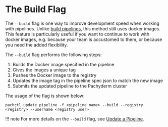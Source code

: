 # The Build Flag

The `--build` flag is one way to improve development speed when working with pipelines. Unlike [build pipelines](build-pipelines.md), this method still uses docker images. This feature is particularly useful if you want to continue to work with docker images, e.g. because your team is accustomed to them, or because you need the added flexibility.

The `--build` flag performs the following steps:

1. Builds the Docker image specified in the pipeline
1. Gives the images a unique tag
1. Pushes the Docker image to the registry
1. Updates the image tag in the pipeline spec json to match the new image
1. Submits the updated pipeline to the Pachyderm cluster

The usage of the flag is shown below:

   ```shell
   pachctl update pipeline -f <pipeline name> --build --registry <registry> --username <registry user>
   ```

!!! note
      For more details on the `--build` flag, see [Update a Pipeline](../../updating_pipelines/#update-the-code-in-a-pipeline).

